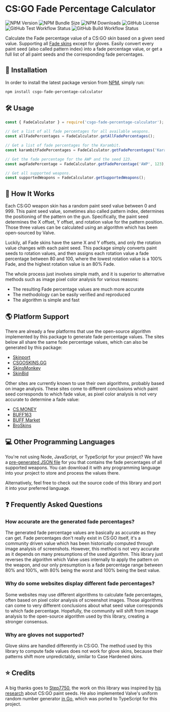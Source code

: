 # CS:GO Fade Percentage Calculator

![NPM Version](https://img.shields.io/npm/v/csgo-fade-percentage-calculator)
![NPM Bundle Size](https://img.shields.io/bundlephobia/min/csgo-fade-percentage-calculator?label=size)
![NPM Downloads](https://img.shields.io/npm/dm/csgo-fade-percentage-calculator)
![GitHub License](https://img.shields.io/github/license/chescos/csgo-fade-percentage-calculator)
![GitHub Test Workflow Status](https://img.shields.io/github/actions/workflow/status/chescos/csgo-fade-percentage-calculator/test.yml?branch=master&label=tests)
![GitHub Build Workflow Status](https://img.shields.io/github/actions/workflow/status/chescos/csgo-fade-percentage-calculator/build.yml?branch=master&label=build)

Calculate the Fade percentage value of a CS:GO skin based on a given seed value. Supporting all
[Fade skins](https://csgoskins.gg/families/fade) except for gloves. Easily convert every paint seed
(also called pattern index) into a fade percentage value, or get a full list of all paint seeds and
the corresponding fade percentages.

## 🚀 Installation

In order to install the latest package version from
[NPM](https://www.npmjs.com/package/csgo-fade-percentage-calculator), simply run:

```bash
npm install csgo-fade-percentage-calculator
```

## 🛠 Usage

```js
const { FadeCalculator } = require('csgo-fade-percentage-calculator');

// Get a list of all fade percentages for all available weapons.
const allFadePercentages = FadeCalculator.getAllFadePercentages();

// Get a list of fade percentages for the Karambit.
const karambitFadePercentages = FadeCalculator.getFadePercentages('Karambit');

// Get the fade percentage for the AWP and the seed 123.
const awpFadePercentage = FadeCalculator.getFadePercentage('AWP', 123);

// Get all supported weapons.
const supportedWeapons = FadeCalculator.getSupportedWeapons();
```

## 📜 How It Works

Each CS:GO weapon skin has a random paint seed value between 0 and 999. This paint seed value, sometimes also
called pattern index, determines the positioning of the pattern on the gun. Specifically, the paint seed determines
the X offset, Y offset, and rotation value for the pattern position. Those three values can be calculated using
an algorithm which has been open-sourced by Valve.

Luckily, all Fade skins have the same X and Y offsets, and only the rotation value changes with each paint seed.
This package simply converts paint seeds to rotation values, and then assigns each rotation value a fade percentage
between 80 and 100, where the lowest rotation value is a 100% Fade, and the highest rotation value is an 80% Fade.

The whole process just involves simple math, and it is superior to alternative methods such as image pixel color
analysis for various reasons:

- The resulting Fade percentage values are much more accurate
- The methodology can be easily verified and reproduced
- The algorithm is simple and fast

## 🌎 Platform Support

There are already a few platforms that use the open-source algorithm implemented by this package to generate
fade percentage values. The sites below all share the same fade percentage values, which can also be generated by
this package:

- [Skinport](https://skinport.com/)
- [CSGOSKINS.GG](https://csgoskins.gg/)
- [SkinsMonkey](https://skinsmonkey.com/)
- [SkinBid](https://skinbid.com/)

Other sites are currently known to use their own algorithms, probably based on image analysis. These sites come
to different conclusions which paint seed corresponds to which fade value, as pixel color analysis is not
very accurate to determine a fade value:

- [CS.MONEY](https://cs.money/)
- [BUFF163](https://buff.163.com/)
- [BUFF Market](https://buff.market/)
- [BroSkins](https://broskins.com/)

## 💻 Other Programming Languages

You're not using Node, JavaScript, or TypeScript for your project? We have a
[pre-generated JSON file](https://raw.githubusercontent.com/chescos/csgo-fade-percentage-calculator/master/generated/fade-percentages.json)
for you that contains the fade percentages of all supported weapons. You can download it with any programming language
into your project to store and process the values there.

Alternatively, feel free to check out the source code of this library and port it into your preferred language.

## ❓ Frequently Asked Questions

### How accurate are the generated fade percentages?

The generated fade percentage values are basically as accurate as they can get. Fade percentages don't really exist
in CS:GO itself, it's a community driven value which has been historically computed through image analysis of
screenshots. However, this method is not very accurate as it depends on many presumptions of the used algorithm.
This library just reverses the algorithm which Valve uses internally to apply the pattern on the weapon, and our only
presumption is a fade percentage range between 80% and 100%, with 80% being the worst and 100% being the best value.

### Why do some websites display different fade percentages?

Some websites may use different algorithms to calculate fade percentages, often based on pixel color analysis of
screenshot images. Those algorithms can come to very different conclusions about what seed value corresponds to which
fade percentage. Hopefully, the community will shift from image analysis to the open-source algorithm used by this
library, creating a stronger consensus.

### Why are gloves not supported?

Glove skins are handled differently in CS:GO. The method used by this library to compute fade values does not work
for glove skins, because their patterns shift more unpredictably, similar to Case Hardened skins.

## ⭐ Credits

A big thanks goes to [Step7750](https://github.com/Step7750), the work on this library was inspired by
[his research](https://www.reddit.com/r/GlobalOffensiveTrade/comments/b7g538/psa_how_paint_seed_actually_works_technical/)
about CS:GO paint seeds. He also implemented Valve's uniform random number generator
[in Go](https://github.com/Step7750/UniformRandom), which was ported to TypeScript for this project.
